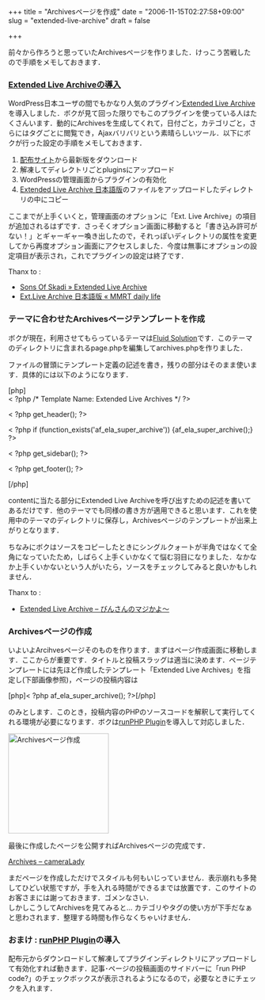 +++
title = "Archivesページを作成"
date = "2006-11-15T02:27:58+09:00"
slug = "extended-live-archive"
draft = false

+++

<p>前々から作ろうと思っていたArchivesページを作りました．けっこう苦戦したので手順をメモしておきます．</p>
<h3><a href="http://www.sonsofskadi.net/extended-live-archive/" target="_blank">Extended Live Archiveの導入</a></h3>
<p>WordPress日本ユーザの間でもかなり人気のプラグイン<a href="http://www.sonsofskadi.net/extended-live-archive/" target="_blank" >Extended Live Archive</a>を導入しました．ボクが見て回った限りでもこのプラグインを使っている人はたくさんいます．動的にArchivesを生成してくれて，日付ごと，カテゴリごと，さらにはタグごとに閲覧でき，Ajaxバリバリという素晴らしいツール．以下にボクが行った設定の手順をメモしておきます．</p>
<ol>
<li><a href="http://www.sonsofskadi.net/extended-live-archive/" target="_blank">配布サイト</a>から最新版をダウンロード</li>
<li>解凍してディレクトリごとpluginsにアップロード</li>
<li>WordPressの管理画面からプラグインの有効化</li>
<li><a href="http://wp.mmrt-jp.net/plugin-japanization-project/20x/wp20-el-archive/" target="_blank">Extended Live Archive 日本語版</a>のファイルをアップロードしたディレクトリの中にコピー</li>
</ol>
<p>ここまでが上手くいくと，管理画面のオプションに「Ext. Live Archive」の項目が追加されるはずです．さっそくオプション画面に移動すると「書き込み許可がない！」とギャーギャー喚き出したので，それっぽいディレクトリの属性を変更してから再度オプション画面にアクセスしました．今度は無事にオプションの設定項目が表示され，これでプラグインの設定は終了です．</p>
<p>Thanx to :</p>
<ul>
<li><a href="http://www.sonsofskadi.net/extended-live-archive/" target="_blank">Sons Of Skadi » Extended Live Archive</a></li>
<li><a href="http://wp.mmrt-jp.net/plugin-japanization-project/20x/wp20-el-archive/" target="_blank">Ext.Live Archive 日本語版 « MMRT daily life</a></li>
</ul>
<h3>テーマに合わせたArchivesページテンプレートを作成</h3>
<p>ボクが現在，利用させてもらっているテーマは<a href="http://www.kaushalsheth.com/fluid-solution-wordpress-theme-released/" target="_blank">Fluid Solution</a>です．このテーマのディレクトリに含まれるpage.phpを編集してarchives.phpを作りました．</p>
<p>ファイルの冒頭にテンプレート定義の記述を書き，残りの部分はそのまま使います．具体的には以下のようになります．</p>
<p>[php]<br />
< ?php
/*
Template Name: Extended Live Archives
*/
?></p>
<p>< ?php get_header(); ?></p>
<div class="content">
        < ?php if (function_exists('af_ela_super_archive')) {af_ela_super_archive();} ?>
</div>
<p>< ?php get_sidebar(); ?></p>
<p>< ?php get_footer(); ?></p>
<p>[/php]</p>
<p>contentに当たる部分にExtended Live Archiveを呼び出すための記述を書いてあるだけです．他のテーマでも同様の書き方が適用できると思います．これを使用中のテーマのディレクトリに保存し，Archivesページのテンプレートが出来上がりとなります．</p>
<p>ちなみにボクはソースをコピーしたときにシングルクォートが半角ではなくて全角になっていたため，しばらく上手くいかなくて悩む羽目になりました．なかなか上手くいかないという人がいたら，ソースをチェックしてみると良いかもしれません．</p>
<p>Thanx to :</p>
<ul>
<li><a href="http://fish1091.com/wordpress/items/576/" target="_blank">Extended Live Archive &#8211; びんさんのマジかよ〜</a></li>
</ul>
<h3>Archivesページの作成</h3>
<p>いよいよArcihvesページそのものを作ります．まずはページ作成画面に移動します．ここからが重要です．タイトルと投稿スラッグは適当に決めます．ページテンプレートには先ほど作成したテンプレート「Extended Live Archives」を指定し(下部画像参照)，ページの投稿内容は</p>
<p>[php]< ?php af_ela_super_archive(); ?>[/php]</p>
<p>のみとします．このとき，投稿内容のPHPのソースコードを解釈して実行してくれる環境が必要になります．ボクは<a href="http://www.nosq.com/blog/2006/01/runphp-plugin-for-wordpress/" target="_blank">runPHP Plugin</a>を導入して対応しました．</p>
<p><a href="http://www.flickr.com/photos/june29/297414369/" title="Photo Sharing"><img src="http://static.flickr.com/118/297414369_1e8faf6303_o.jpg" width="203" height="202" alt="Archivesページ作成" /></a></p>
<p>最後に作成したページを公開すればArchivesページの完成です．</p>
<p><a href="http://june29.jp/archives/" target="_blank">Archives &#8211; cameraLady</a></p>
<p>まだページを作成しただけでスタイルも何もいじっていません．表示崩れも多発してひどい状態ですが，手を入れる時間ができるまでは放置です．このサイトのお客さまには謝っておきます．ゴメンなさい．<br />
しかしこうしてArchivesを見てみると… カテゴリやタグの使い方が下手だなぁと思わされます．整理する時間も作らなくちゃいけません．</p>
<h3>おまけ : <a href="http://www.nosq.com/blog/2006/01/runphp-plugin-for-wordpress/" target="_blank">runPHP Plugin</a>の導入</h3>
<p>配布元からダウンロードして解凍してプラグインディレクトリにアップロードして有効化すれば動きます．記事･ページの投稿画面のサイドバーに「run PHP code?」のチェックボックスが表示されるようになるので，必要なときにチェックを入れます．</p>
